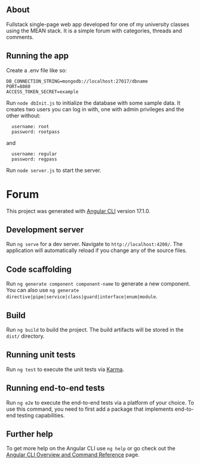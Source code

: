 ## About
Fullstack single-page web app developed for one of my university classes using the MEAN stack. It is a simple forum with categories, threads and comments.

## Running the app

Create a .env file like so:
```
DB_CONNECTION_STRING=mongodb://localhost:27017/dbname
PORT=8080
ACCESS_TOKEN_SECRET=example
```

Run `node dbInit.js` to initialize the database with some sample data.
It creates two users you can log in with, one with admin privileges and the other without:
```
  username: root
  password: rootpass
```
and
```
  username: regular
  password: regpass
```
Run `node server.js` to start the server.

# Forum

This project was generated with [Angular CLI](https://github.com/angular/angular-cli) version 17.1.0.

## Development server

Run `ng serve` for a dev server. Navigate to `http://localhost:4200/`. The application will automatically reload if you change any of the source files.

## Code scaffolding

Run `ng generate component component-name` to generate a new component. You can also use `ng generate directive|pipe|service|class|guard|interface|enum|module`.

## Build

Run `ng build` to build the project. The build artifacts will be stored in the `dist/` directory.

## Running unit tests

Run `ng test` to execute the unit tests via [Karma](https://karma-runner.github.io).

## Running end-to-end tests

Run `ng e2e` to execute the end-to-end tests via a platform of your choice. To use this command, you need to first add a package that implements end-to-end testing capabilities.

## Further help

To get more help on the Angular CLI use `ng help` or go check out the [Angular CLI Overview and Command Reference](https://angular.io/cli) page.

